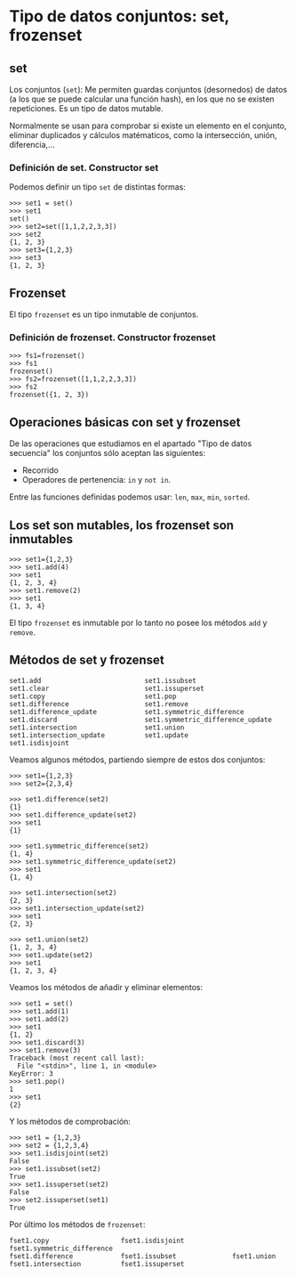 # Tipo de datos conjuntos: set, frozenset

## set

 Los conjuntos (`set`): Me permiten guardas conjuntos (desornedos) de datos (a los que se puede calcular una función hash), en los que no se existen repeticiones. Es un tipo de datos mutable.

 Normalmente se usan para comprobar si existe un elemento en el conjunto, eliminar duplicados y cálculos matématicos, como la intersección, unión, diferencia,...

### Definición de set. Constructor set

Podemos definir un tipo `set` de distintas formas:

	>>> set1 = set()
	>>> set1
	set()
	>>> set2=set([1,1,2,2,3,3])
	>>> set2
	{1, 2, 3}
	>>> set3={1,2,3}
	>>> set3
	{1, 2, 3}

## Frozenset

El tipo `frozenset` es un tipo inmutable de conjuntos.

### Definición de frozenset. Constructor frozenset

	>>> fs1=frozenset()
	>>> fs1
	frozenset()
	>>> fs2=frozenset([1,1,2,2,3,3])
	>>> fs2
	frozenset({1, 2, 3})


## Operaciones básicas con set y frozenset

De las operaciones que estudiamos en el apartado "Tipo de datos secuencia" los conjuntos sólo aceptan las siguientes:

* Recorrido
* Operadores de pertenencia: `in` y `not in`.

Entre las funciones definidas podemos usar: `len`, `max`, `min`, `sorted`.

## Los set son mutables, los frozenset son inmutables

	>>> set1={1,2,3}
	>>> set1.add(4)
	>>> set1
	{1, 2, 3, 4}
	>>> set1.remove(2)
	>>> set1
	{1, 3, 4}

El tipo `frozenset` es inmutable por lo tanto no posee los métodos `add` y `remove`.

## Métodos de set y frozenset

	set1.add                          set1.issubset
	set1.clear                        set1.issuperset
	set1.copy                         set1.pop
	set1.difference                   set1.remove
	set1.difference_update            set1.symmetric_difference
	set1.discard                      set1.symmetric_difference_update
	set1.intersection                 set1.union
	set1.intersection_update          set1.update
	set1.isdisjoint     
	
Veamos algunos métodos, partiendo siempre de estos dos conjuntos:

	>>> set1={1,2,3}
	>>> set2={2,3,4}
	
	>>> set1.difference(set2)
	{1}
	>>> set1.difference_update(set2)
	>>> set1
	{1}

	>>> set1.symmetric_difference(set2)
	{1, 4}
	>>> set1.symmetric_difference_update(set2)
	>>> set1
	{1, 4}

	>>> set1.intersection(set2)
	{2, 3}
	>>> set1.intersection_update(set2)
	>>> set1
	{2, 3}

	>>> set1.union(set2)
	{1, 2, 3, 4}
	>>> set1.update(set2)
	>>> set1
	{1, 2, 3, 4}

Veamos los métodos de añadir y eliminar elementos:

	>>> set1 = set()
	>>> set1.add(1)
	>>> set1.add(2)
	>>> set1
	{1, 2}
	>>> set1.discard(3)
	>>> set1.remove(3)
	Traceback (most recent call last):
	  File "<stdin>", line 1, in <module>
	KeyError: 3
	>>> set1.pop()
	1
	>>> set1
	{2}

Y los métodos de comprobación:

	>>> set1 = {1,2,3}
	>>> set2 = {1,2,3,4}
	>>> set1.isdisjoint(set2)	
	False
	>>> set1.issubset(set2)
	True
	>>> set1.issuperset(set2)
	False
	>>> set2.issuperset(set1)
	True


Por último los métodos de `frozenset`:


	fset1.copy                  fset1.isdisjoint            fset1.symmetric_difference
	fset1.difference            fset1.issubset              fset1.union
	fset1.intersection          fset1.issuperset            











